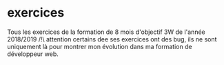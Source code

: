 # exercices
Tous les exercices de la formation de 8 mois d'objectif 3W de l'année 2018/2019
/!\ attention certains dee ses exercices ont des bug, ils ne sont uniquement là pour montrer mon évolution 
dans ma formation de développeur web.

